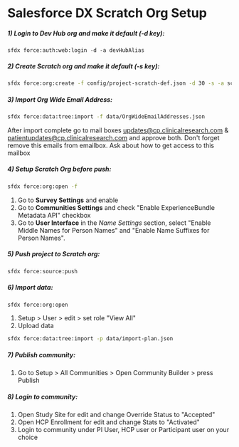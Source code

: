 # Salesforce DX Scratch Org Setup 

##### 1) Login to Dev Hub org and make it default (-d key):

   ```
   sfdx force:auth:web:login -d -a devHubAlias
   ```

##### 2) Create Scratch org and make it default (-s key):

   ```sh
   sfdx force:org:create -f config/project-scratch-def.json -d 30 -s -a scratchOrgAlias
   ```

##### 3) Import Org Wide Email Address:

   ```sh
   sfdx force:data:tree:import -f data/OrgWideEmailAddresses.json
   ```
   
   After import complete go to mail boxes updates@cp.clinicalresearch.com & patientupdates@cp.clinicalresearch.com and approve both. Don't forget remove this emails from emailbox. Ask about how to get access to this mailbox
    
##### 4) Setup Scratch Org before push:
    
   ```sh
   sfdx force:org:open -f
   ```
   <!-- 1. Go to **State and Territory Picklists** and follow instruction for enable (temporary) -->
   1. Go to **Survey Settings** and enable 
   2. Go to **Communities Settings** and check "Enable ExperienceBundle Metadata API" checkbox
   3. Go to **User Interface** in the *Name Settings* section, select "Enable Middle Names for Person Names" and "Enable Name Suffixes for Person Names".
##### 5) Push project to Scratch org:

   ```sh
   sfdx force:source:push
   ```

##### 6) Import data:
    
   ```sh
   sfdx force:org:open
   ```

   1. Setup > User > edit > set role "View All" 
   2. Upload data

   ```sh
   sfdx force:data:tree:import -p data/import-plan.json
   ```

##### 7) Publish community:

   1. Go to Setup > All Communities > Open Community Builder > press Publish

##### 8) Login to community:

   1. Open Study Site for edit and change Override Status to "Accepted" 
   2. Open HCP Enrollment for edit and change Stats to "Activated" 
   3. Login to community under PI User, HCP user or Participant user on your choice 
   
   


